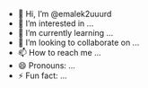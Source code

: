 - 👋 Hi, I’m @emalek2uuurd
- 👀 I’m interested in ...
- 🌱 I’m currently learning ...
- 💞️ I’m looking to collaborate on ...
- 📫 How to reach me ...
- 😄 Pronouns: ...
- ⚡ Fun fact: ...

<!---
emalek2uuurd/emalek2uuurd is a ✨ special ✨ repository because its `README.md` (this file) appears on your GitHub profile.
You can click the Preview link to take a look at your changes.
--->
